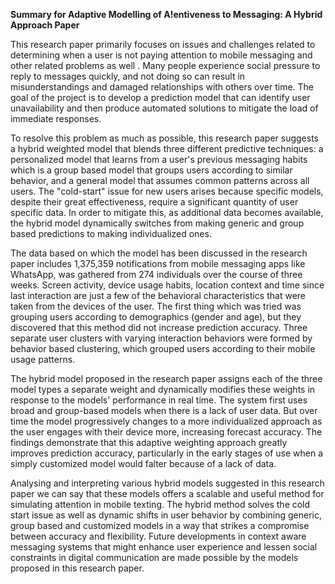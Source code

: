 **Summary for Adaptive Modelling of A!entiveness to Messaging: A Hybrid Approach Paper**


This research paper primarily focuses on issues and challenges related to determining when a user is not paying attention to mobile messaging and other related problems as well . Many people experience social pressure to reply to messages quickly, and not doing so can result in misunderstandings and damaged relationships with others over time. The goal of the project is to develop a prediction model that can identify user unavailability and then produce automated solutions to mitigate the load of immediate responses.


To resolve this problem as much as possible, this research paper suggests a hybrid weighted model that blends three different predictive techniques: a personalized model that learns from a user's previous messaging habits which is a group based model that groups users according to similar behavior, and a general model that assumes common patterns across all users. The "cold-start" issue for new users arises because specific models, despite their great effectiveness, require a significant quantity of user specific data. In order to mitigate this, as additional data becomes available, the hybrid model dynamically switches from making generic and group based predictions to making individualized ones.


The data based on which the model has been discussed in the research paper includes 1,375,359 notifications from mobile messaging apps like WhatsApp, was gathered from 274 individuals over the course of three weeks. Screen activity, device usage habits, location context and time since last interaction are just a few of the behavioral characteristics that were taken from the devices of the user. The first thing which was tried was grouping users according to demographics (gender and age), but they discovered that this method did not increase prediction accuracy. Three separate user clusters with varying interaction behaviors were formed by behavior based clustering, which grouped users according to their mobile usage patterns.


The hybrid model proposed in the research paper assigns each of the three model types a separate weight and dynamically modifies these weights in response to the models' performance in real time. The system first uses broad and group-based models when there is a lack of user data. But over time the model progressively changes to a more individualized approach as the user engages with their device more, increasing forecast accuracy. The findings demonstrate that this adaptive weighting approach greatly improves prediction accuracy, particularly in the early stages of use when a simply customized model would falter because of a lack of data.


Analysing and interpreting various hybrid models suggested in this research paper we can say that these models offers a scalable and useful method for simulating attention in mobile texting. The hybrid method solves the cold start issue as well as dynamic shifts in user behavior by combining generic, group based and customized models in a way that strikes a compromise between accuracy and flexibility. Future developments in context aware messaging systems that might enhance user experience and lessen social constraints in digital communication are made possible by the models proposed in this research paper.
